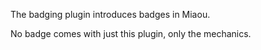 
The badging plugin introduces badges in Miaou.

No badge comes with just this plugin, only the mechanics.
